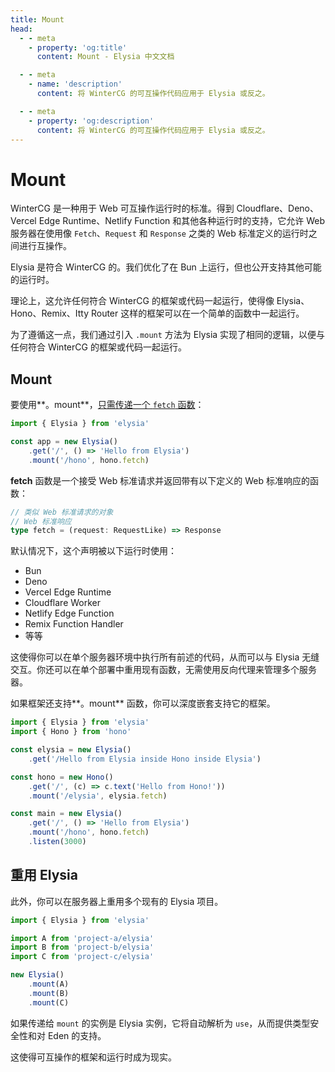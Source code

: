 ```yaml
---
title: Mount
head:
  - - meta
    - property: 'og:title'
      content: Mount - Elysia 中文文档

  - - meta
    - name: 'description'
      content: 将 WinterCG 的可互操作代码应用于 Elysia 或反之。

  - - meta
    - property: 'og:description'
      content: 将 WinterCG 的可互操作代码应用于 Elysia 或反之。
---
```


# Mount

WinterCG 是一种用于 Web 可互操作运行时的标准。得到 Cloudflare、Deno、Vercel Edge Runtime、Netlify Function 和其他各种运行时的支持，它允许 Web 服务器在使用像 `Fetch`、`Request` 和 `Response` 之类的 Web 标准定义的运行时之间进行互操作。

Elysia 是符合 WinterCG 的。我们优化了在 Bun 上运行，但也公开支持其他可能的运行时。

理论上，这允许任何符合 WinterCG 的框架或代码一起运行，使得像 Elysia、Hono、Remix、Itty Router 这样的框架可以在一个简单的函数中一起运行。

为了遵循这一点，我们通过引入 `.mount` 方法为 Elysia 实现了相同的逻辑，以便与任何符合 WinterCG 的框架或代码一起运行。

## Mount

要使用**。mount**，[只需传递一个 `fetch` 函数](https://twitter.com/saltyAom/status/1684786233594290176)：
```ts
import { Elysia } from 'elysia'

const app = new Elysia()
    .get('/', () => 'Hello from Elysia')
    .mount('/hono', hono.fetch)
```

**fetch** 函数是一个接受 Web 标准请求并返回带有以下定义的 Web 标准响应的函数：
```ts
// 类似 Web 标准请求的对象
// Web 标准响应
type fetch = (request: RequestLike) => Response
```

默认情况下，这个声明被以下运行时使用：

- Bun
- Deno
- Vercel Edge Runtime
- Cloudflare Worker
- Netlify Edge Function
- Remix Function Handler
- 等等

这使得你可以在单个服务器环境中执行所有前述的代码，从而可以与 Elysia 无缝交互。你还可以在单个部署中重用现有函数，无需使用反向代理来管理多个服务器。

如果框架还支持**。mount** 函数，你可以深度嵌套支持它的框架。
```ts
import { Elysia } from 'elysia'
import { Hono } from 'hono'

const elysia = new Elysia()
    .get('/Hello from Elysia inside Hono inside Elysia')

const hono = new Hono()
    .get('/', (c) => c.text('Hello from Hono!'))
    .mount('/elysia', elysia.fetch)

const main = new Elysia()
    .get('/', () => 'Hello from Elysia')
    .mount('/hono', hono.fetch)
    .listen(3000)
```

## 重用 Elysia

此外，你可以在服务器上重用多个现有的 Elysia 项目。

```ts
import { Elysia } from 'elysia'

import A from 'project-a/elysia'
import B from 'project-b/elysia'
import C from 'project-c/elysia'

new Elysia()
    .mount(A)
    .mount(B)
    .mount(C)
```

如果传递给 `mount` 的实例是 Elysia 实例，它将自动解析为 `use`，从而提供类型安全性和对 Eden 的支持。

这使得可互操作的框架和运行时成为现实。
